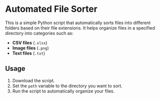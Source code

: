 # Automated File Sorter

This is a simple Python script that automatically sorts files into different folders based on their file extensions. It helps organize files in a specified directory into categories such as:

- **CSV files** (`.xlsx`)
- **Image files** (`.png`)
- **Text files** (`.txt`)

## Usage

1. Download the script.
2. Set the `path` variable to the directory you want to sort.
3. Run the script to automatically organize your files.
